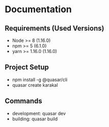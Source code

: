 # Documentation

## Requirements (Used Versions)
- Node >= 8 (1.16.0)
- npm >= 5 (6.1.0)
- yarn >= 1.16.0 (1.16.0)

## Project Setup
- npm install -g @quasar/cli
- quasar create karakal

## Commands
- development: quasar dev
- building: quasar build

